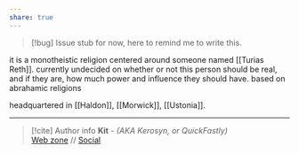```yaml
---
share: true
---
```

> [!bug] Issue
>stub for now, here to remind me to write this.

it is a monotheistic religion centered around someone named [[Turias Reth]]. currently undecided on whether or not this person should be real, and if they are, how much power and influence they should have. based on abrahamic religions

headquartered in [[Haldon]], [[Morwick]], [[Ustonia]].

-----
> [!cite] Author info
> **Kit** - *(AKA Kerosyn, or QuickFastly)*\
> [Web zone](https://kerosyn.link) // [Social](https://m.tripulse.link/@kit)